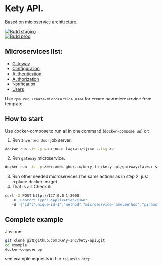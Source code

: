 # Kety API.

Based on microservice architecture.

[![Build staging](https://github.com/Kety-Inc/kety-api/actions/workflows/build.yml/badge.svg?branch=staging)](https://github.com/Kety-Inc/kety-api/actions/workflows/build.yml)   
[![Build prod](https://github.com/Kety-Inc/kety-api/actions/workflows/build.yml/badge.svg?branch=prod)](https://github.com/Kety-Inc/kety-api/actions/workflows/build.yml)

## Microservices list:
 - [Gateway](microservices/gateway)
 - [Configuration](microservices/configuration)
 - [Authentication](microservices/authentication)
 - [Authorization](microservices/authorization)
 - [Notification](microservices/notification)
 - [Users](microservices/users)
 
Use `npm run create-microservice name` for create new microservice from template.

## How to start
Use [docker-compose](docker-compose.yml) to run all in one command (`docker-compose up`) or:

1. Run `Inverted Json` job server.
```bash
docker run -it -p 8001:8001 lega911/ijson --log 47
```
2. Run `gateway` microservice.
```bash
docker run -it -p 8001:8001 ghcr.io/kety-inc/kety-api/gateway:latest-staging
```
3. Run other needed microservices (the same actions as in step 2, just replace docker image).
4. That is all. Check it:
```bash
curl -X POST http://127.0.0.1:3000
   -H 'Content-Type: application/json'
   -d '{"id":"unique-id-1","method":"microservice-name.method","params":{}}'
```

## Complete example

Just run:
```bash
git clone git@github.com:Kety-Inc/kety-api.git
cd example
docker-compose up
```

see example requests in file `requests.http`
